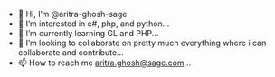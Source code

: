 - 👋 Hi, I’m @aritra-ghosh-sage
- 👀 I’m interested in c#, php, and python...
- 🌱 I’m currently learning GL and PHP...
- 💞️ I’m looking to collaborate on pretty much everything where i can collaborate and contribute...
- 📫 How to reach me aritra.ghosh@sage.com...

<!---
aritra-ghosh-sage/aritra-ghosh-sage is a ✨ special ✨ repository because its `README.md` (this file) appears on your GitHub profile.
You can click the Preview link to take a look at your changes.
--->
